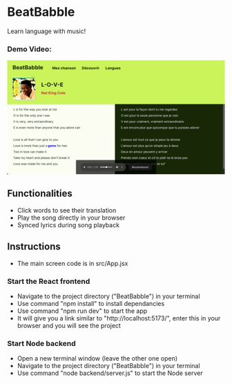 # BeatBabble

Learn language with music!

### Demo Video:

[![BeatBabble](BeatBabble_Screenshot.png)](https://youtu.be/7cqEKb5SUmM "BeatBabble Prototype Video")

## Functionalities
- Click words to see their translation
- Play the song directly in your browser
- Synced lyrics during song playback

## Instructions
- The main screen code is in src/App.jsx

### Start the React frontend
- Navigate to the project directory ("BeatBabble") in your terminal
- Use command "npm install" to install dependancies
- Use command "npm run dev" to start the app
- It will give you a link similar to "http://localhost:5173/", enter this in your browser and you will see the project

### Start Node backend
- Open a new terminal window (leave the other one open)
- Navigate to the project directory ("BeatBabble") in your terminal
- Use command "node backend/server.js" to start the Node server
